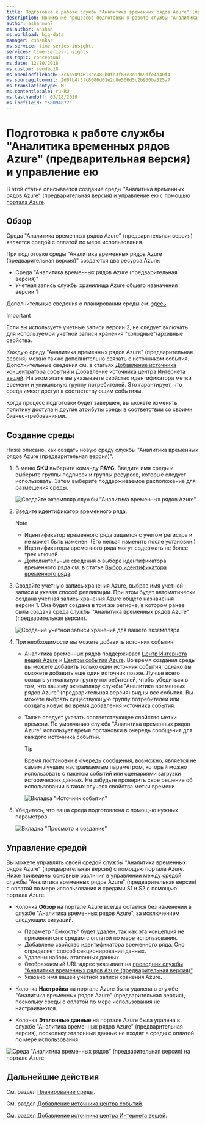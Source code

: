 ```yaml
---
title: Подготовка к работе службы "Аналитика временных рядов Azure" (предварительная версия) и управление ею | Документация Майкрософт
description: Понимание процессов подготовки к работе службы "Аналитика временных рядов Azure (предварительная версия)" и управление ею.
author: ashannon7
ms.author: anshan
ms.workload: big-data
manager: cshankar
ms.service: time-series-insights
services: time-series-insights
ms.topic: conceptual
ms.date: 12/10/2018
ms.custom: seodec18
ms.openlocfilehash: 3c6b5094613ee482b0fd3f63e3d9d69dfe4d40f4
ms.sourcegitcommit: 2d0fb4f3fc8086d61e2d8e506d5c2b930ba525a7
ms.translationtype: MT
ms.contentlocale: ru-RU
ms.lasthandoff: 03/18/2019
ms.locfileid: "58094877"
---
```

# <a name="provision-and-manage-azure-time-series-insights-preview"></a>Подготовка к работе службы "Аналитика временных рядов Azure" (предварительная версия) и управление ею

В этой статье описывается создание среды "Аналитика временных рядов Azure" (предварительная версия) и управление ею с помощью [портала Azure](https://portal.azure.com/).

## <a name="overview"></a>Обзор

Среда "Аналитика временных рядов Azure" (предварительная версия) является средой с оплатой по мере использования.

При подготовке среды "Аналитика временных рядов Azure (предварительная версия)" создаются два ресурса Azure:

* Среда "Аналитика временных рядов Azure (предварительная версия)"  
* Учетная запись службы хранилища Azure общего назначения версии 1
  
Дополнительные сведения о планировании среды см. [здесь](./time-series-insights-update-plan.md).

>[!IMPORTANT]
> Если вы используете учетные записи версии 2, не следует включать для используемой учетной записи хранения "холодные"/архивные свойства.

Каждую среду "Аналитика временных рядов Azure" (предварительная версия) можно также дополнительно связать с источником события. Дополнительные сведения см. в статьях [Добавление источника концентратора событий](./time-series-insights-how-to-add-an-event-source-eventhub.md) и [Добавление источника центра Интернета вещей](./time-series-insights-how-to-add-an-event-source-iothub.md). На этом этапе вы указываете свойство идентификатора метки времени и уникальную группу потребителей. Это гарантирует, что среда имеет доступ к соответствующим событиям.

Когда процесс подготовки будет завершен, вы можете изменять политику доступа и другие атрибуты среды в соответствии со своими бизнес-требованиями.

## <a name="create-the-environment"></a>Создание среды

Ниже описано, как создать новую среду службы "Аналитика временных рядов Azure (предварительная версия)".

1. В меню **SKU** выберите команду **PAYG**. Введите имя среды и выберите группы подписок и группы ресурсов, которые следует использовать. Затем выберите поддерживаемое расположение для размещения среды.

   ![Создайте экземпляр службы "Аналитика временных рядов Azure".][1]

1. Введите идентификатор временного ряда.

    >[!NOTE]
    > * Идентификатор временного ряда задается с учетом регистра и не может быть изменен. (Его нельзя изменить после установки.)
    > * Идентификаторы временного ряда могут содержать не более трех ключей.
    > * Дополнительные сведения о выборе идентификатора временного ряда см. в статье [Выбор идентификатора временного ряда](./time-series-insights-update-how-to-id.md).

1. Создайте учетную запись хранения Azure, выбрав имя учетной записи и указав способ репликации. При этом будет автоматически создана учетная запись хранения Azure общего назначения версии 1. Она будет создана в том же регионе, в котором ранее была создана среда службы "Аналитика временных рядов Azure" (предварительная версия).

    ![Создание учетной записи хранения для вашего экземпляра][5]

1. При необходимости вы можете добавить источник события.

   * Аналитика временных рядов поддерживает [Центр Интернета вещей Azure](./time-series-insights-how-to-add-an-event-source-iothub.md) и [Центры событий Azure](./time-series-insights-how-to-add-an-event-source-eventhub.md). Во время создания среды вы можете добавить только один источник события, однако вы сможете добавить еще один источник позже. Лучше всего создать уникальную группу потребителей, чтобы убедиться в том, что вашему экземпляру службы "Аналитика временных рядов Azure" (предварительная версия) видны все события. Вы можете выбрать существующую группу потребителей или создать новую во время добавления источника события.

   * Также следует указать соответствующее свойство метки времени. По умолчанию служба "Аналитика временных рядов Azure" использует время постановки в очередь сообщения для каждого источника событий.

     > [!TIP]
     > Время постановки в очередь сообщения, возможно, является не самим лучшим настраиваемым параметром, который можно использовать с пакетом событий или сценариями загрузки исторических данных. Не забудьте проверить свое решение об использовании в таких случаях свойства метки времени.

     ![Вкладка "Источник события"][2]

1. Убедитесь, что ваша среда подготовлена с помощью нужных параметров.

    ![Вкладка "Просмотр и создание"][3]

## <a name="manage-the-environment"></a>Управление средой

Вы можете управлять своей средой службы "Аналитика временных рядов Azure" (предварительная версия) с помощью портала Azure. Ниже приведены основные различия в управлении между средой службы "Аналитика временных рядов Azure" (предварительная версия) с оплатой по мере использования и средами S1 и S2 с помощью портала Azure.

* Колонка **Обзор** на портале Azure всегда остается без изменений в службе "Аналитика временных рядов Azure", за исключением следующих ситуаций.
  * Параметр "Емкость" будет удален, так как эта концепция не применяется к средам с оплатой по мере использования.
  * Добавлено свойство идентификатора временного ряда. Оно определяет способ секционирования данных.
  * Удалены наборы эталонных данных.
  * Отображаемый URL-адрес указывает на [проводник службы "Аналитика временных рядов Azure (предварительная версия)"](./time-series-insights-update-explorer.md).
  * Указано имя вашей учетной записи хранения Azure.

* Колонка **Настройка** на портале Azure была удалена в службе "Аналитика временных рядов Azure" (предварительная версия), поскольку среды с оплатой по мере использования не настраиваются.

* Колонка **Эталонные данные** на портале Azure была удалена в службе "Аналитика временных рядов Azure" (предварительная версия), поскольку эталонные данные не входят в среды с оплатой по мере использования.

![Среда "Аналитика временных рядов" (предварительная версия) на портале Azure][4]

## <a name="next-steps"></a>Дальнейшие действия

См. раздел [Планирование среды](./time-series-insights-update-plan.md).

См. раздел [Добавление источника центра событий](./time-series-insights-how-to-add-an-event-source-eventhub.md).

См. раздел [Добавление источника центра Интернета вещей](./time-series-insights-how-to-add-an-event-source-iothub.md).

<!-- Images -->
[1]: media/v2-update-manage/manage_one.PNG
[2]: media/v2-update-manage/manage_two.PNG
[3]: media/v2-update-manage/manage_three.PNG
[4]: media/v2-update-manage/manage_four.PNG
[5]: media/v2-update-manage/manage_five.PNG

